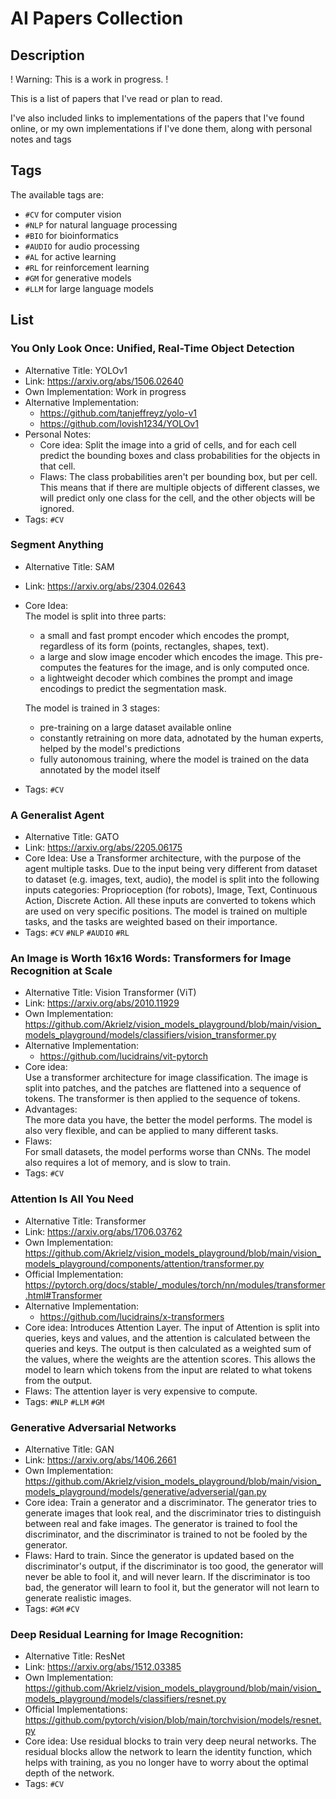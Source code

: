 # AI Papers Collection

## Description

! Warning: This is a work in progress. !

This is a list of papers that I've read or plan to read. 

I've also included links to implementations of the papers that I've found 
online, or my own implementations if I've done them, along with personal
notes and tags

## Tags

The available tags are: 
- `#CV` for computer vision
- `#NLP` for natural language processing
- `#BIO` for bioinformatics
- `#AUDIO` for audio processing
- `#AL` for active learning
- `#RL` for reinforcement learning
- `#GM` for generative models
- `#LLM` for large language models

## List

### You Only Look Once: Unified, Real-Time Object Detection
- Alternative Title: YOLOv1
- Link: https://arxiv.org/abs/1506.02640
- Own Implementation: Work in progress
- Alternative Implementation:
  - https://github.com/tanjeffreyz/yolo-v1
  - https://github.com/lovish1234/YOLOv1
- Personal Notes:
  - Core idea: Split the image into a grid of cells, and for each cell predict
    the bounding boxes and class probabilities for the objects in that cell.
  - Flaws: The class probabilities aren't per bounding box, but per cell. This
    means that if there are multiple objects of different classes, we will 
    predict only one class for the cell, and the other objects will be ignored.
- Tags: `#CV`


### Segment Anything
- Alternative Title: SAM
- Link: https://arxiv.org/abs/2304.02643
- Core Idea:  
  The model is split into three parts: 
  - a small and fast prompt encoder which encodes the prompt, regardless of 
  its form (points, rectangles, shapes, text).
  - a large and slow image encoder which encodes the image. This pre-computes
  the features for the image, and is only computed once.
  - a lightweight decoder which combines the prompt and image encodings to
  predict the segmentation mask.  
  
  The model is trained in 3 stages:
  - pre-training on a large dataset available online
  - constantly retraining on more data, adnotated by the human experts, helped
    by the model's predictions
  - fully autonomous training, where the model is trained on the data 
    annotated by the model itself
- Tags: `#CV`
  

### A Generalist Agent
- Alternative Title: GATO
- Link: https://arxiv.org/abs/2205.06175
- Core Idea: Use a Transformer architecture, with the purpose of the agent
  multiple tasks. Due to the input being very different from dataset to dataset
  (e.g. images, text, audio), the model is split into the following inputs
  categories: Proprioception (for robots), Image, Text, Continuous Action,
  Discrete Action. All these inputs are converted to tokens which are used
  on very specific positions. The model is trained on multiple tasks, and
  the tasks are weighted based on their importance.
- Tags: `#CV` `#NLP` `#AUDIO` `#RL`



### An Image is Worth 16x16 Words: Transformers for Image Recognition at Scale
- Alternative Title: Vision Transformer (ViT)
- Link: https://arxiv.org/abs/2010.11929
- Own Implementation: https://github.com/Akrielz/vision_models_playground/blob/main/vision_models_playground/models/classifiers/vision_transformer.py
- Alternative Implementation:
  - https://github.com/lucidrains/vit-pytorch
- Core idea:  
  Use a transformer architecture for image classification. 
  The image is split into patches, and the patches are flattened into a 
  sequence of tokens. The transformer is then applied to the sequence of 
  tokens.
- Advantages:  
  The more data you have, the better the model performs. 
  The model is also very flexible, and can be applied to many different 
  tasks.
- Flaws:  
  For small datasets, the model performs worse than CNNs. The model 
  also requires a lot of memory, and is slow to train.
- Tags: `#CV`


### Attention Is All You Need
- Alternative Title: Transformer
- Link: https://arxiv.org/abs/1706.03762
- Own Implementation: https://github.com/Akrielz/vision_models_playground/blob/main/vision_models_playground/components/attention/transformer.py
- Official Implementation: https://pytorch.org/docs/stable/_modules/torch/nn/modules/transformer.html#Transformer
- Alternative Implementation:
  - https://github.com/lucidrains/x-transformers
- Core idea: Introduces Attention Layer. The input of Attention is split into
  queries, keys and values, and the attention is calculated between the 
  queries and keys. The output is then calculated as a weighted sum of the
  values, where the weights are the attention scores. This allows the model
  to learn which tokens from the input are related to what tokens from the
  output.
- Flaws: The attention layer is very expensive to compute.
- Tags: `#NLP` `#LLM` `#GM`


### Generative Adversarial Networks
- Alternative Title: GAN
- Link: https://arxiv.org/abs/1406.2661
- Own Implementation: https://github.com/Akrielz/vision_models_playground/blob/main/vision_models_playground/models/generative/adverserial/gan.py
- Core idea: Train a generator and a discriminator. The generator tries to
  generate images that look real, and the discriminator tries to distinguish
  between real and fake images. The generator is trained to fool the 
  discriminator, and the discriminator is trained to not be fooled by the
  generator.
- Flaws: Hard to train. Since the generator is updated based on the 
  discriminator's output, if the discriminator is too good, the generator
  will never be able to fool it, and will never learn. If the discriminator
  is too bad, the generator will learn to fool it, but the generator will
  not learn to generate realistic images.
- Tags: `#GM` `#CV`


### Deep Residual Learning for Image Recognition:
- Alternative Title: ResNet
- Link: https://arxiv.org/abs/1512.03385
- Own Implementation: https://github.com/Akrielz/vision_models_playground/blob/main/vision_models_playground/models/classifiers/resnet.py
- Official Implementations: https://github.com/pytorch/vision/blob/main/torchvision/models/resnet.py
- Core idea: Use residual blocks to train very deep neural networks. The 
  residual blocks allow the network to learn the identity function, which
  helps with training, as you no longer have to worry about the optimal depth
  of the network.
- Tags: `#CV`

